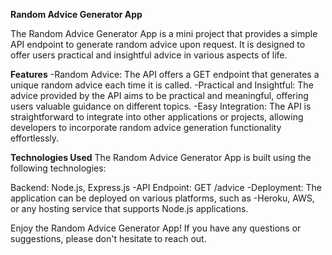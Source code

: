 **Random Advice Generator App**

The Random Advice Generator App is a mini project that provides a simple API endpoint to generate random advice upon request. It is designed to offer users practical and insightful advice in various aspects of life.

**Features**
-Random Advice: The API offers a GET endpoint that generates a unique random advice each time it is called.
-Practical and Insightful: The advice provided by the API aims to be practical and meaningful, offering users valuable guidance on different topics.
-Easy Integration: The API is straightforward to integrate into other applications or projects, allowing developers to incorporate random advice generation functionality effortlessly.

**Technologies Used**
The Random Advice Generator App is built using the following technologies:

Backend: Node.js, Express.js
-API Endpoint: GET /advice
-Deployment: The application can be deployed on various platforms, such as -Heroku, AWS, or any hosting service that supports Node.js applications.

Enjoy the Random Advice Generator App! If you have any questions or suggestions, please don't hesitate to reach out.